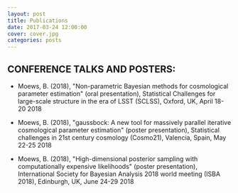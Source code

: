 ```yaml
---
layout: post
title: Publications
date: 2017-03-24 12:00:00
cover: cover.jpg
categories: posts
---
```


## CONFERENCE TALKS AND POSTERS:

* Moews, B. (2018), "Non-parametric Bayesian methods for cosmological parameter estimation" (oral presentation), Statistical Challenges for large-scale structure in the era of LSST (SCLSS), Oxford, UK, April 18-20 2018

* Moews, B. (2018), "gaussbock: A new tool for massively parallel iterative cosmological parameter estimation" (poster presentation), Statistical challenges in 21st century cosmology (Cosmo21), Valencia, Spain, May 22-25 2018
      
* Moews, B. (2018), "High-dimensional posterior sampling with computationally expensive likelihoods" (poster presentation), International Society for Bayesian Analysis 2018 world meeting (ISBA 2018), Edinburgh, UK, June 24-29 2018
